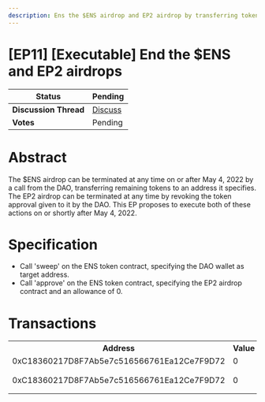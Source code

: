```yaml
---
description: Ens the $ENS airdrop and EP2 airdrop by transferring tokens and revoking approvals.
---
```


# \[EP11] \[Executable] End the $ENS and EP2 airdrops

| **Status**            | Pending                                                                                                                                      |
| --------------------- | ------------------------------------------------------------------------------------------------------------------------------------------- |
| **Discussion Thread** | [Discuss](https://discuss.ens.domains/t/should-the-dao-end-the-airdrop-on-or-shortly-after-may-4/12047)                                                                                                |
| **Votes**             | Pending                                                                                                                                     |

# Abstract
The $ENS airdrop can be terminated at any time on or after May 4, 2022 by a call from the DAO, transferring remaining tokens to an address it specifies. The EP2 airdrop can be terminated at any time by revoking the token approval given to it by the DAO. This EP proposes to execute both of these actions on or shortly after May 4, 2022.

# Specification
 - Call 'sweep' on the ENS token contract, specifying the DAO wallet as target address.
 - Call 'approve' on the ENS token contract, specifying the EP2 airdrop contract and an allowance of 0.

# Transactions
<table>
    <tr>
        <th>Address</th>
        <th>Value</th>
        <th>Function</th>
        <th>Argument</th>
        <th>Value</th>
    </tr>
    <tr>
        <td>0xC18360217D8F7Ab5e7c516566761Ea12Ce7F9D72</td>
        <td>0</td>
        <td>sweep</td>
        <td>dest</td>
        <td>0xFe89cc7aBB2C4183683ab71653C4cdc9B02D44b7</td>
    </tr>
    <tr>
        <td rowspan=2>0xC18360217D8F7Ab5e7c516566761Ea12Ce7F9D72</td>
        <td rowspan=2>0</td>
        <td rowspan=2>approve</td>
        <td>spender</td>
        <td>0x4A1241C2Cf2fD4a39918BCd738f90Bd7094eC2DC</td>
    </tr>
    <tr>
        <td>amount</td>
        <td>0</td>
    </tr>
</table>
